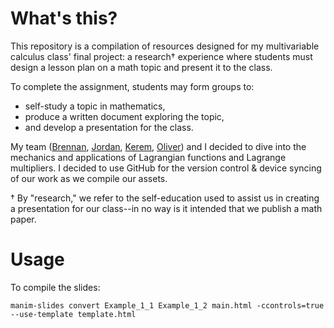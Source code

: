 # What's this?
This repository is a compilation of resources designed for my multivariable calculus class' final project: a research† experience where students must design a lesson plan on a math topic and present it to the class.

To complete the assignment, students may form groups to:
- self-study a topic in mathematics,
- produce a written document exploring the topic,
- and develop a presentation for the class.

My team ([Brennan](https://github.com/Brensum), [Jordan](https://github.com/Jadams06), [Kerem](https://github.com/Ottoerm7), [Oliver](https://github.com/aureliusandreas)) and I decided to dive into the mechanics and applications of Lagrangian functions and Lagrange multipliers. I decided to use GitHub for the version control & device syncing of our work as we compile our assets.

† By "research," we refer to the self-education used to assist us in creating a presentation for our class--in no way is it intended that we publish a math paper.

# Usage
To compile the slides:
```console
manim-slides convert Example_1_1 Example_1_2 main.html -ccontrols=true --use-template template.html
```
